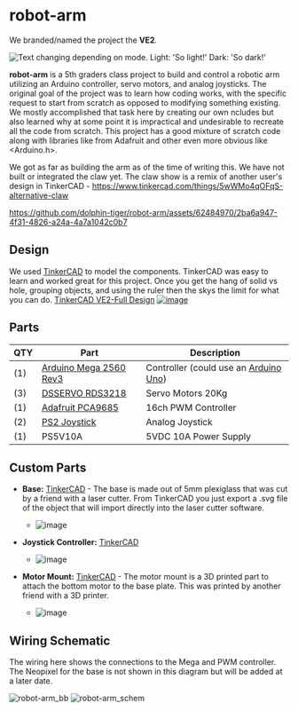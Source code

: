 # robot-arm
We branded/named the project the **VE2**.

<picture>
  <source media="(prefers-color-scheme: dark)" srcset="https://github.com/dolphin-tiger/robot-arm/assets/62484970/2362d84b-6f2c-45c0-a60b-b1bd6310ce55">
  <img alt="Text changing depending on mode. Light: 'So light!' Dark: 'So dark!'" src="https://github.com/dolphin-tiger/robot-arm/assets/62484970/ff5d364a-5c72-44b9-877a-8a067ef84dfb#gh-dark-mode-only">
</picture>


**robot-arm** is a 5th graders class project to build and control a robotic arm utilizing an Arduino controller, servo motors, and analog joysticks. The original goal of the project was to learn how coding works, with the specific request to start from scratch as opposed to modifying something existing.  We mostly accomplished that task here by creating our own ncludes but also learned why at some point it is impractical and undesirable to recreate all the code from scratch. This project has a good mixture of scratch code along with libraries like from Adafruit and other even more obvious like <Arduino.h>.

We got as far as building the arm as of the time of writing this.  We have not built or integrated the claw yet. The claw show is a remix of another user's design in TinkerCAD - https://www.tinkercad.com/things/5wWMo4qOFqS-alternative-claw


https://github.com/dolphin-tiger/robot-arm/assets/62484970/2ba6a947-4f31-4826-a24a-4a7a1042c0b7


## Design
We used [TinkerCAD](https://www.tinkercad.com/) to model the components.  TinkerCAD was easy to learn and worked great for this project.  Once you get the hang of solid vs hole, grouping objects, and using the ruler then the skys the limit for what you can do.
[TinkerCAD VE2-Full Design](https://www.tinkercad.com/things/9WjpDJQ0Wra-ve2-full-design)
[![image](https://github.com/dolphin-tiger/robot-arm/assets/62484970/c8daf28d-fe84-48b7-81ff-2887e7d1dad4)](https://www.tinkercad.com/things/9WjpDJQ0Wra-ve2-full-design)

## Parts
| QTY | Part | Description |
|----|-------------------|-----------------------------|
| (1) | [Arduino Mega 2560 Rev3](https://store.arduino.cc/products/arduino-mega-2560-rev3) | Controller (could use an [Arduino Uno](https://store-usa.arduino.cc/collections/boards-modules/products/arduino-uno-rev3?_pos=8&_fid=24682fd5b&_ss=c)) |
| (3) | [DSSERVO RDS3218](https://www.dsservo.com/en/show_down.asp?id=29) | Servo Motors 20Kg |
| (1) | [Adafruit PCA9685](https://www.adafruit.com/product/815) | 16ch PWM Controller |
| (2) | [PS2 Joystick](http://www.hiletgo.com/ProductDetail/1953020.html) | Analog Joystick |
| (1) | PS5V10A | 5VDC 10A Power Supply|

## Custom Parts
- **Base:** [TinkerCAD](https://www.tinkercad.com/things/jKUhlaCRjJ6-ve2-base) - The base is made out of 5mm plexiglass that was cut by a friend with a laser cutter.  From TinkerCAD you just export a .svg file of the object that will import directly into the laser cutter software.
  - ![image](https://github.com/dolphin-tiger/robot-arm/assets/62484970/d768acec-bae4-4f7b-821b-711e57bfaee3)

- **Joystick Controller:** [TinkerCAD](https://www.tinkercad.com/things/77tcLyRLhxv-ve2-controller)
  - ![image](https://github.com/dolphin-tiger/robot-arm/assets/62484970/450e1612-b572-44b9-bbd5-e902b02e7b78)


- **Motor Mount:** [TinkerCAD](https://www.tinkercad.com/things/eI32lApy8ZL-ve2-motor-mount) - The motor mount is a 3D printed part to attach the bottom motor to the base plate.  This was printed by another friend with a 3D printer.
  - ![image](https://github.com/dolphin-tiger/robot-arm/assets/62484970/a4599940-fdb5-4ee8-8adc-d7b004279810)

## Wiring Schematic
The wiring here shows the connections to the Mega and PWM controller.  The Neopixel for the base is not shown in this diagram but will be added at a later date.

![robot-arm_bb](https://github.com/dolphin-tiger/robot-arm/assets/62484970/9ffd1949-792f-4871-9ed6-ad70f15d291c)
![robot-arm_schem](https://github.com/dolphin-tiger/robot-arm/assets/62484970/45382984-2518-44b2-b8ff-23a92d90f777)

